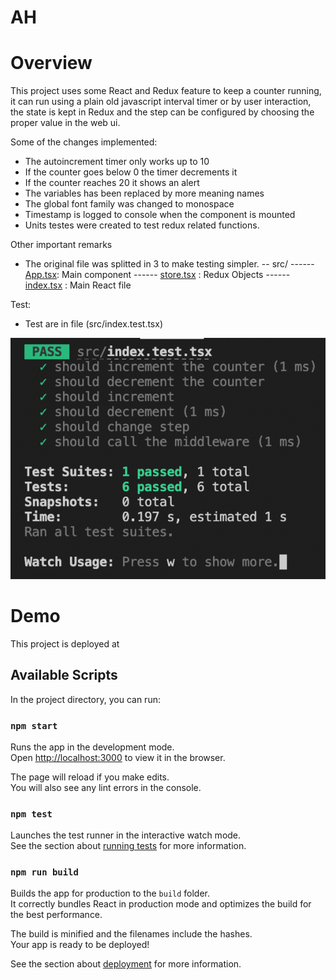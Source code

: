 # AH

# Overview

This project uses some React and Redux feature to keep a counter running, it can run using a plain old javascript interval timer or by user interaction, the state is kept in Redux and the step can be configured by choosing the proper value in the web ui.

Some of the changes implemented:
- The autoincrement timer only works up to 10
- If the counter goes below 0 the timer decrements it
- If the counter reaches 20 it shows an alert
- The variables has been replaced by more meaning names
- The global font family was changed to monospace
- Timestamp is logged to console when the component is mounted
- Units testes were created to test redux related functions.

Other important remarks
- The original file was splitted in 3 to make testing simpler.
  -- src/
  ------ [App.tsx](src/App.tsx): Main component
  ------ [store.tsx](src/store.tsx) : Redux Objects
  ------ [index.tsx](src/index.tsx) : Main React file

Test:
- Test are in file (src/index.test.tsx)
  
![Test Output](./test.png)


# Demo
This project is deployed at 


## Available Scripts

In the project directory, you can run:

### `npm start`

Runs the app in the development mode.\
Open [http://localhost:3000](http://localhost:3000) to view it in the browser.

The page will reload if you make edits.\
You will also see any lint errors in the console.

### `npm test`

Launches the test runner in the interactive watch mode.\
See the section about [running tests](https://facebook.github.io/create-react-app/docs/running-tests) for more information.


### `npm run build`

Builds the app for production to the `build` folder.\
It correctly bundles React in production mode and optimizes the build for the best performance.

The build is minified and the filenames include the hashes.\
Your app is ready to be deployed!

See the section about [deployment](https://facebook.github.io/create-react-app/docs/deployment) for more information.